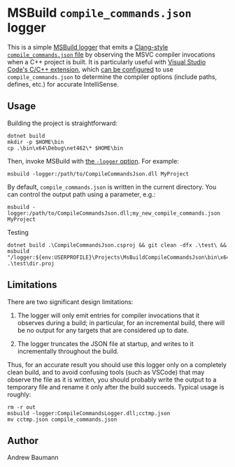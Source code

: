 # MSBuild `compile_commands.json` logger

This is a simple
[MSBuild logger](https://docs.microsoft.com/en-us/visualstudio/msbuild/build-loggers)
that emits a
[Clang-style `compile_commands.json` file](https://clang.llvm.org/docs/JSONCompilationDatabase.html)
by observing the MSVC compiler invocations when a C++ project is built. It is particularly useful
with [Visual Studio Code's C/C++ extension](https://code.visualstudio.com/docs/cpp/), which
[can be configured](https://code.visualstudio.com/docs/cpp/c-cpp-properties-schema-reference#_configuration-properties)
to use `compile_commands.json` to determine the compiler options (include paths,
defines, etc.) for accurate IntelliSense.

## Usage

Building the project is straightforward:

```shell
dotnet build
mkdir -p $HOME\bin
cp .\bin\x64\Debug\net462\* $HOME\bin
```

Then, invoke MSBuild with [the `-logger` option](https://docs.microsoft.com/en-us/visualstudio/msbuild/msbuild-command-line-reference).
For example:

```shell
msbuild -logger:/path/to/CompileCommandsJson.dll MyProject
```

By default, `compile_commands.json` is written in the current directory. You can
control the output path using a parameter, e.g.:

```shell
msbuild -logger:/path/to/CompileCommandsJson.dll;my_new_compile_commands.json MyProject
```

Testing

```shell
dotnet build .\CompileCommandsJson.csproj && git clean -dfx .\test\ && msbuild "/logger:${env:USERPROFILE}\Projects\MsBuildCompileCommandsJson\bin\x64\Debug\net462\CompileCommandsJson.dll" .\test\dir.proj
```

## Limitations

There are two significant design limitations:

 1. The logger will only emit entries for compiler invocations that it observes
    during a build; in particular, for an incremental build, there will be no
    output for any targets that are considered up to date.

 2. The logger truncates the JSON file at startup, and writes to it
    incrementally throughout the build.

Thus, for an accurate result you should use this logger only on a completely
clean build, and to avoid confusing tools (such as VSCode) that may observe the
file as it is written, you should probably write the output to a temporary file
and rename it only after the build succeeds. Typical usage is roughly:

```shell
rm -r out
msbuild -logger:CompileCommandsLogger.dll;cctmp.json
mv cctmp.json compile_commands.json
```

## Author

 Andrew Baumann
